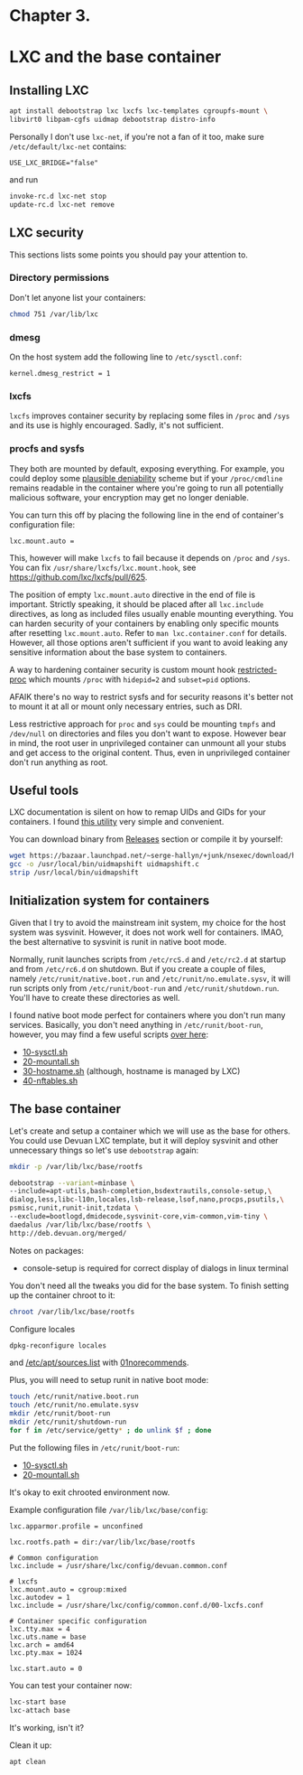 # Chapter 3.
# LXC and the base container

## Installing LXC

```bash
apt install debootstrap lxc lxcfs lxc-templates cgroupfs-mount \
libvirt0 libpam-cgfs uidmap debootstrap distro-info
```

Personally I don't use `lxc-net`, if you're not a fan of it too, make sure `/etc/default/lxc-net` contains:
```
USE_LXC_BRIDGE="false"
```
and run
```bash
invoke-rc.d lxc-net stop
update-rc.d lxc-net remove
```

## LXC security

This sections lists some points you should pay your attention to.

### Directory permissions

Don't let anyone list your containers:
```bash
chmod 751 /var/lib/lxc
```

### dmesg

On the host system add the following line to `/etc/sysctl.conf`:
```
kernel.dmesg_restrict = 1
```

### lxcfs

`lxcfs` improves container security by replacing some files in `/proc` and `/sys`
and its use is highly encouraged.
Sadly, it's not sufficient.

### procfs and sysfs

They both are mounted by default, exposing everything.
For example, you could deploy some [plausible deniability](https://github.com/amateur80lvl/pdt) scheme
but if your `/proc/cmdline` remains readable in the container where you're going to run
all potentially malicious software, your encryption may get no longer deniable.

You can turn this off by placing the following line in the end
of container's configuration file:
```
lxc.mount.auto =
```
This, however will make `lxcfs` to fail because it depends on `/proc` and `/sys`.
You can fix `/usr/share/lxcfs/lxc.mount.hook`, see https://github.com/lxc/lxcfs/pull/625.

The position of empty `lxc.mount.auto` directive in the end of file is important.
Strictly speaking, it should be placed after all `lxc.include` directives, as long as
included files usually enable mounting everything.
You can harden security of your containers by enabling only specific mounts
after resetting `lxc.mount.auto`.
Refer to `man lxc.container.conf` for details.
However, all those options aren't sufficient if you want to avoid leaking any sensitive
information about the base system to containers.

A way to hardening container security is custom mount hook
[restricted-proc](https://github.com/amateur80lvl/lxcex/tree/main/containers/base/restricted-proc)
which mounts `/proc` with `hidepid=2` and `subset=pid` options.

AFAIK there's no way to restrict sysfs and for security reasons it's better not to mount it at all
or mount only necessary entries, such as DRI.

Less restrictive approach for `proc` and `sys` could be mounting `tmpfs` and `/dev/null`
on directories and files you don't want to expose.
However bear in mind, the root user in unprivileged container can unmount all your stubs
and get access to the original content.
Thus, even in unprivileged container don't run anything as root.


## Useful tools

LXC documentation is silent on how to remap UIDs and GIDs for your containers.
I found [this utility](https://bazaar.launchpad.net/~serge-hallyn/+junk/nsexec/download/head:/uidmapshift.c)
very simple and convenient.

You can download binary from [Releases](https://github.com/amateur80lvl/lxcex/releases) section
or compile it by yourself:
```bash
wget https://bazaar.launchpad.net/~serge-hallyn/+junk/nsexec/download/head:/uidmapshift.c
gcc -o /usr/local/bin/uidmapshift uidmapshift.c
strip /usr/local/bin/uidmapshift
```

## Initialization system for containers

Given that I try to avoid the mainstream init system, my choice for the host system was sysvinit.
However, it does not work well for containers.
IMAO, the best alternative to sysvinit is runit in native boot mode.

Normally, runit launches scripts from `/etc/rcS.d` and `/etc/rc2.d` at startup and from
`/etc/rc6.d` on shutdown. But if you create a couple of files, namely
`/etc/runit/native.boot.run` and `/etc/runit/no.emulate.sysv`, it will run scripts
only from `/etc/runit/boot-run` and `/etc/runit/shutdown.run`.
You'll have to create these directories as well.

I found native boot mode perfect for containers where you don't run many services.
Basically, you don't need anything in `/etc/runit/boot-run`,
however, you may find a few useful scripts
[over here](https://github.com/amateur80lvl/lxcex/tree/main/containers/base/rootfs/etc/runit/boot-run):
* [10-sysctl.sh](https://github.com/amateur80lvl/lxcex/tree/main/containers/base/rootfs/etc/runit/boot-run/10-sysctl.sh)
* [20-mountall.sh](https://github.com/amateur80lvl/lxcex/tree/main/containers/base/rootfs/etc/runit/boot-run/20-mountall.sh)
* [30-hostname.sh](https://github.com/amateur80lvl/lxcex/tree/main/containers/base/rootfs/etc/runit/boot-run/30-hostname.sh)
  (although, hostname is managed by LXC)
* [40-nftables.sh](https://github.com/amateur80lvl/lxcex/tree/main/containers/base/rootfs/etc/runit/boot-run/40-nftables.sh)


## The base container

Let's create and setup a container which we will use as the base for others.
You could use Devuan LXC template, but it will deploy sysvinit and other unnecessary things so
let's use `debootstrap` again:
```bash
mkdir -p /var/lib/lxc/base/rootfs

debootstrap --variant=minbase \
--include=apt-utils,bash-completion,bsdextrautils,console-setup,\
dialog,less,libc-l10n,locales,lsb-release,lsof,nano,procps,psutils,\
psmisc,runit,runit-init,tzdata \
--exclude=bootlogd,dmidecode,sysvinit-core,vim-common,vim-tiny \
daedalus /var/lib/lxc/base/rootfs \
http://deb.devuan.org/merged/
```
Notes on packages:
* console-setup is required for correct display of dialogs in linux terminal

You don't need all the tweaks you did for the base system.
To finish setting up the container chroot to it:
```bash
chroot /var/lib/lxc/base/rootfs
```

Configure locales
```bash
dpkg-reconfigure locales
```
and
[/etc/apt/sources.list](https://github.com/amateur80lvl/lxcex/tree/main/common-files/etc/apt/sources.list)
with
[01norecommends](https://github.com/amateur80lvl/lxcex/tree/main/common-files/etc/apt/apt.conf.d/01norecommends).

Plus, you will need to setup runit in native boot mode:
```bash
touch /etc/runit/native.boot.run
touch /etc/runit/no.emulate.sysv
mkdir /etc/runit/boot-run
mkdir /etc/runit/shutdown-run
for f in /etc/service/getty* ; do unlink $f ; done
```

Put the following files in `/etc/runit/boot-run`:
* [10-sysctl.sh](https://github.com/amateur80lvl/lxcex/tree/main/common-files/etc/runit/boot-run/10-sysctl.sh)
* [20-mountall.sh](https://github.com/amateur80lvl/lxcex/tree/main/common-files/etc/runit/boot-run/20-mountall.sh)

It's okay to exit chrooted environment now.

Example configuration file `/var/lib/lxc/base/config`:
```
lxc.apparmor.profile = unconfined

lxc.rootfs.path = dir:/var/lib/lxc/base/rootfs

# Common configuration
lxc.include = /usr/share/lxc/config/devuan.common.conf

# lxcfs
lxc.mount.auto = cgroup:mixed
lxc.autodev = 1
lxc.include = /usr/share/lxc/config/common.conf.d/00-lxcfs.conf

# Container specific configuration
lxc.tty.max = 4
lxc.uts.name = base
lxc.arch = amd64
lxc.pty.max = 1024

lxc.start.auto = 0
```

You can test your container now:
```bash
lxc-start base
lxc-attach base
```

It's working, isn't it?

Clean it up:
```bash
apt clean
```
